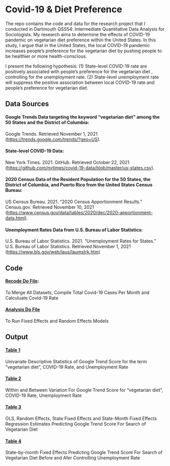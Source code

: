 # Covid-19 & Diet Preference
The repo contains the code and data for the research project that I conducted in Dartmouth QSS54: Intermediate Quantitative Data Analysis for Sociologists. My research aims to determine the effects of COVID-19 pandemic on vegetarian diet preference within the United States. In this study, I argue that in the United States, the local COVID-19 pandemic increases people’s preference for the vegetarian diet by pushing people to be healthier or more health-conscious.

I present the following hypothesis:
(1) State-level COVID-19 rate are positively associated with people’s preference for the vegetarian diet , controlling for the unemployment rate.
(2) State-level unemployment rate will suppress the positive association between local COVID-19 rate and people’s preference for vegetarian diet.
## Data Sources
#### Google Trends Data targeting the keyword “vegetarian diet” among the 50 States and the District of Columbia: 
Google Trends. Retrieved November 1, 2021 (https://trends.google.com/trends/?geo=US).

#### State-level COVID-19 Data: 
New York Times. 2021. GitHub. Retrieved October 22, 2021 (https://github.com/nytimes/covid-19-data/blob/master/us-states.csv).

#### 2020 Census Data of the Resident Population for the 50 States, the District of Columbia, and Puerto Rico from the United States Census Bureau: 
US Census Bureau. 2021. “2020 Census Apportionment Results.” Census.gov. Retrieved November 10, 2021 (https://www.census.gov/data/tables/2020/dec/2020-apportionment-data.html).

#### Unemployment Rates Data from U.S. Bureau of Labor Statistics: 
U.S. Bureau of Labor Statistics. 2021. “Unemployment Rates for States.” U.S. Bureau of Labor Statistics. Retrieved November 1, 2021 (https://www.bls.gov/web/laus/laumstrk.htm)

## Code
#### [Recode Do File](https://github.com/euniceyliu/Covid19-DietPreference/blob/main/code/covid%26diet_recode.do):
To Merge All Datasets, Compile Total Covid-19 Cases Per Month and Calculuate Covid-19 Rate

#### [Analysis Do File](https://github.com/euniceyliu/Covid19-DietPreference/blob/main/code/covid%26diet_analysis.do)
To Run Fixed Effects and Random Effects Models


## Output
#### [Table 1](https://github.com/euniceyliu/Covid19-DietPreference/blob/main/output/table1_univariate_descriptive_statistics.pdf)
Univariate Descriptive Statistics of Google Trend Score for the term “vegetarian diet”, COVID-19  Rate, and Unemployment Rate

#### [Table 2](https://github.com/euniceyliu/Covid19-DietPreference/blob/main/output/table2_within_between_variation%20.pdf)
Within and Between Variation For Google Trend Score for “vegetarian diet”, COVID-19  Rate, Unemployment Rate

#### [Table 3](https://github.com/euniceyliu/Covid19-DietPreference/blob/main/output/table3_regression_models.pdf)
OLS, Random Effects, State Fixed Effects and State-Month Fixed Effects Regression Estimates Predicting Google Trend Score For Search of Vegetarian Diet

#### [Table 4](https://github.com/euniceyliu/Covid19-DietPreference/blob/main/output/table4_control_unemployment.pdf)
State-by-month Fixed Effects Predicting Google Trend Score For Search of Vegetarian Diet Before and Afer Controlling Unemployment Rate

